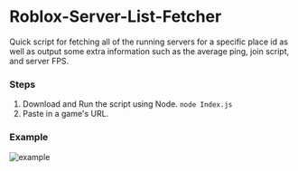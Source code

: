 # Roblox-Server-List-Fetcher
Quick script for fetching all of the running servers for a specific place id as well as output some extra information such as the average ping, join script, and server FPS.

### Steps

1. Download and Run the script using Node. `node Index.js`
3. Paste in a game's URL. 

### Example

![example](https://i.imgur.com/tWZqZrx.png)
